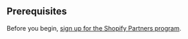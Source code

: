 ## Prerequisites

Before you begin, [sign up for the Shopify Partners program](https://www.shopify.com/partners).
